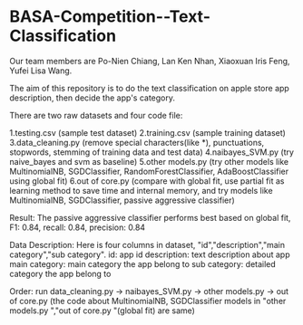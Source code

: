 # BASA-Competition--Text-Classification
Our team members are Po-Nien Chiang, Lan Ken Nhan, Xiaoxuan Iris Feng, Yufei Lisa Wang.


The aim of this repository is to do the text classification on apple store app description, then decide the app's category.

There are two raw datasets and four code file:

1.testing.csv (sample test dataset)
2.training.csv (sample training dataset)
3.data_cleaning.py (remove special characters(like *), punctuations, stopwords, stemming of training data and test data)
4.naibayes_SVM.py (try naive_bayes and svm as baseline)
5.other models.py (try other models like MultinomialNB, SGDClassifier, RandomForestClassifier, AdaBoostClassifier using global fit)
6.out of core.py (compare with global fit, use partial fit as learning method to save time and internal memory, and try models like
  MultinomialNB, SGDClassifier, passive aggressive classifier)


Result: The passive aggressive classifier performs best based on global fit, F1: 0.84, recall: 0.84, precision: 0.84


Data Description:
Here is four columns in dataset, "id","description","main category","sub category".
id: app id
description: text description about app
main category: main category the app belong to
sub category: detailed category the app belong to


Order: run data_cleaning.py -> naibayes_SVM.py -> other models.py -> out of core.py
(the code about MultinomialNB, SGDClassifier models in "other models.py ","out of core.py "(global fit) are same)

